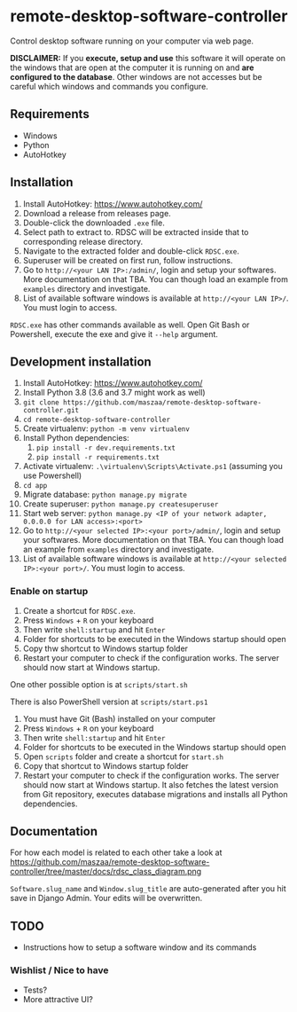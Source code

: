 # remote-desktop-software-controller
Control desktop software running on your computer via web page.

**DISCLAIMER:** If you **execute, setup and use** this software it will operate on the windows that are open at the computer it is running on and **are configured to the database**. Other windows are not accesses but be careful which windows and commands you configure.


## Requirements
- Windows
- Python
- AutoHotkey


## Installation
1. Install AutoHotkey: https://www.autohotkey.com/
2. Download a release from releases page.
3. Double-click the downloaded `.exe` file.
4. Select path to extract to. RDSC will be extracted inside that to corresponding release directory.
5. Navigate to the extracted folder and double-click `RDSC.exe`.
6. Superuser will be created on first run, follow instructions.
7. Go to `http://<your LAN IP>:/admin/`, login and setup your softwares. More documentation on that TBA. You can though load an example from `examples` directory and investigate.
8. List of available software windows is available at `http://<your LAN IP>/`. You must login to access.

`RDSC.exe` has other commands available as well. Open Git Bash or Powershell, execute the exe and give it `--help` argument.


## Development installation
1. Install AutoHotkey: https://www.autohotkey.com/
2. Install Python 3.8 (3.6 and 3.7 might work as well)
3. `git clone https://github.com/maszaa/remote-desktop-software-controller.git`
4. `cd remote-desktop-software-controller`
5. Create virtualenv: `python -m venv virtualenv`
6. Install Python dependencies:
    1. `pip install -r dev.requirements.txt`
    2. `pip install -r requirements.txt`
7. Activate virtualenv: `.\virtualenv\Scripts\Activate.ps1` (assuming you use Powershell)
8. `cd app`
9. Migrate database: `python manage.py migrate`
10. Create superuser: `python manage.py createsuperuser`
11. Start web server: `python manage.py <IP of your network adapter, 0.0.0.0 for LAN access>:<port>`
12. Go to `http://<your selected IP>:<your port>/admin/`, login and setup your softwares. More documentation on that TBA. You can though load an example from `examples` directory and investigate.
13. List of available software windows is available at `http://<your selected IP>:<your port>/`. You must login to access.

### Enable on startup

1. Create a shortcut for `RDSC.exe`.
2. Press `Windows` + `R` on your keyboard
3. Then write `shell:startup` and hit `Enter`
4. Folder for shortcuts to be executed in the Windows startup should open
5. Copy thw shortcut to Windows startup folder
6. Restart your computer to check if the configuration works. The server should now start at Windows startup.

One other possible option is at `scripts/start.sh`

There is also PowerShell version at `scripts/start.ps1`

1. You must have Git (Bash) installed on your computer
2. Press `Windows` + `R` on your keyboard
3. Then write `shell:startup` and hit `Enter`
4. Folder for shortcuts to be executed in the Windows startup should open
5. Open `scripts` folder and create a shortcut for `start.sh`
6. Copy that shortcut to Windows startup folder
7. Restart your computer to check if the configuration works. The server should now start at Windows startup. It also fetches the latest version from Git repository, executes database migrations and installs all Python dependencies.


## Documentation

For how each model is related to each other take a look at https://github.com/maszaa/remote-desktop-software-controller/tree/master/docs/rdsc_class_diagram.png

`Software.slug_name` and `Window.slug_title` are auto-generated after you hit save in Django Admin. Your edits will be overwritten.


## TODO

- Instructions how to setup a software window and its commands

### Wishlist / Nice to have

- Tests?
- More attractive UI?
